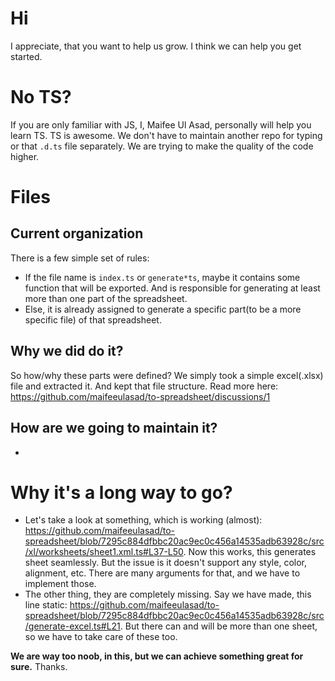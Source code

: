# Hi
I appreciate, that you want to help us grow. I think we can help you get started.

# No TS?
If you are only familiar with JS, I, Maifee Ul Asad, personally will help you learn TS. TS is awesome. We don't have to maintain another repo for typing or that `.d.ts` file separately.
We are trying to make the quality of the code higher.

# Files
## Current organization
There is a few simple set of rules:
 - If the file name is `index.ts` or `generate*ts`, maybe it contains some function that will be exported. And is responsible for generating at least more than one part of the spreadsheet.
 - Else, it is already assigned to generate a specific part(to be a more specific file) of that spreadsheet.
## Why we did do it?
So how/why these parts were defined? We simply took a simple excel(.xlsx) file and extracted it. And kept that file structure. Read more here: https://github.com/maifeeulasad/to-spreadsheet/discussions/1
## How are we going to maintain it?
 - 

# Why it's a long way to go?
 - Let's take a look at something, which is working (almost): https://github.com/maifeeulasad/to-spreadsheet/blob/7295c884dfbbc20ac9ec0c456a14535adb63928c/src/xl/worksheets/sheet1.xml.ts#L37-L50. Now this works, this generates sheet seamlessly. But the issue is it doesn't support any style, color, alignment, etc. There are many arguments for that, and we have to implement those.
 - The other thing, they are completely missing. Say we have made, this line static: https://github.com/maifeeulasad/to-spreadsheet/blob/7295c884dfbbc20ac9ec0c456a14535adb63928c/src/generate-excel.ts#L21. But there can and will be more than one sheet, so we have to take care of these too.


**We are way too noob, in this, but we can achieve something great for sure.**
Thanks.
